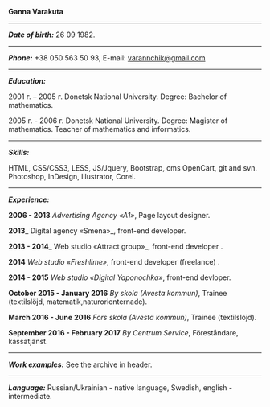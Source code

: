 **Ganna Varakuta**

***

_**Date of birth:**_ 26 09 1982. 
***


**_Phone:_** +38 050 563 50 93, E-mail: varannchik@gmail.com

***

**_Education:_**

2001 г. – 2005 г. Donetsk National University. Degree: Bachelor of mathematics.

2005 г. - 2006 г. Donetsk National University. Degree: Magister of mathematics. Teacher of mathematics and informatics.


***

_**Skills:**_

HTML, CSS/CSS3, LESS, JS/Jquery, Bootstrap, cms OpenCart,  git and svn.  Photoshop, InDesign, Illustrator, Corel.


***

_**Experience:**_

****2006 - 2013**** _Advertising Agency «A1»_, Page layout designer.

**2013**_ Digital agency «Smena»_, front-end developer.

**2013  - 2014**_ Web studio «Attract group»_, front-end developer .

**2014**  _Web studio «Freshlime»_, front-end developer (freelance)  .

**2014  - 2015**  _Web studio «Digital Yaponochka»_,  front-end devloper.

**October 2015 - January 2016** _By skola (Avesta kommun)_, Trainee (textilslöjd, matematik,naturorienternade).

**March 2016 - Junе 2016** _Fors skola (Avesta kommun)_, Trainee (textilslöjd).

**September 2016 - February 2017** _By Centrum Service_, Föreståndare, kassatjänst.


***

**_Work examples:_** See the archive in header.

***

_**Language:**_ Russian/Ukrainian - native language, Swedish, english - intermediate.


